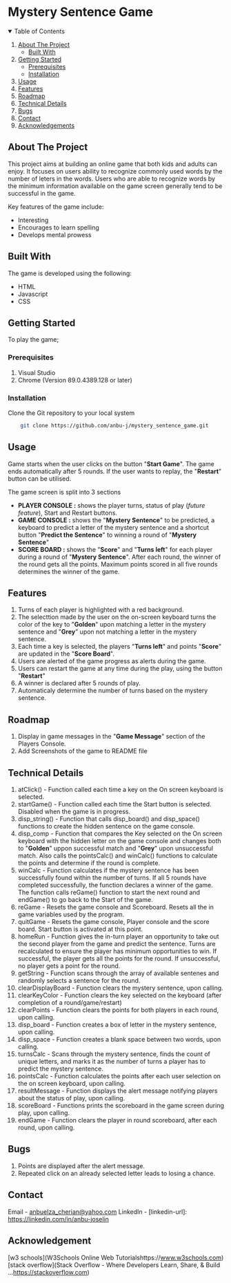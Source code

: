 # Mystery Sentence Game

<!-- PROJECT SHIELDS -->
<!-- [![Contributors][contributors-shield]][contributors-url]
[![Forks][forks-shield]][forks-url]
[![Stargazers][stars-shield]][stars-url]
[![Issues][issues-shield]][issues-url]
[![MIT License][license-shield]][license-url]
[![LinkedIn][linkedin-shield]][linkedin-url] -->

<!-- TABLE OF CONTENTS -->
<details open="open">
  <summary>Table of Contents</summary>
  <ol>
    <li>
      <a href="#about-the-project">About The Project</a>
      <ul>
        <li><a href="#built-with">Built With</a></li>
      </ul>
    </li>
    <li>
      <a href="#getting-started">Getting Started</a>
      <ul>
        <li><a href="#prerequisites">Prerequisites</a></li>
        <li><a href="#installation">Installation</a></li>
      </ul>
    </li>
    <li><a href="#usage">Usage</a></li>
    <li><a href="#features">Features</a></li>
    <li><a href="#roadmap">Roadmap</a></li>
    <li><a href="#technical-details">Technical Details</a></li>
    <li><a href="#bugs">Bugs</a></li>
    <li><a href="#contact">Contact</a></li>
    <li><a href="#acknowledgements">Acknowledgements</a></li>
  </ol>
</details>

<!-- ABOUT THE PROJECT -->
## About The Project

This project aims at building an online game that both kids and adults can enjoy. It focuses on users ability to recognize commonly used words by the number of leters in the words. Users who are able to recognize words by the minimum information available on the game screen generally tend to be successful in the game. 

Key features of the game include:
* Interesting
* Encourages to learn spelling
* Develops mental prowess

## Built With
 
The game is developed using the following:
* HTML
* Javascript
* CSS

## Getting Started

To play the game;

### Prerequisites
1. Visual Studio 
2. Chrome (Version 89.0.4389.128 or later)

### Installation
Clone the Git repository to your local system <br>

```bash
    git clone https://github.com/anbu-j/mystery_sentence_game.git 
```

## Usage
Game starts when the user clicks on the button "**Start Game**". The game ends automatically after 5 rounds. If the user wants to replay, the "**Restart**" button can be utilised. 

 The game screen is split into 3 sections 
 * **PLAYER CONSOLE :** shows the player turns, status of play (*future feature*), Start and Restart buttons.
 * **GAME CONSOLE :** shows the "**Mystery Sentence**" to be predicted, a keyboard to predict a letter of the mystery sentence and a shortcut button "**Predict the Sentence**" to winning a round of "**Mystery Sentence**"
 * **SCORE BOARD :** shows the "**Score**" and "**Turns left**" for each player during a round of "**Mystery Sentence**". After each round, the winner of the round gets all the points. Maximum points scored in all five rounds determines the winner of the game.


## Features
1. Turns of each player is highlighted with a red background.
2. The selecttion made by the user on the on-screen keyboard turns the color of the key to "**Golden**" upon matching a letter in the mystery sentence and "**Grey**" upon not matching a letter in the mystery sentence.
3. Each time a key is selected, the players "**Turns left**"  and points "**Score**" are updated in the "**Score Board**".
4. Users are alerted of the game progress as alerts during the game.
5. Users can restart the game at any time during the play, using the button "**Restart**"
6. A winner is declared after 5 rounds of play.
7. Automaticaly determine the number of turns based on the mystery sentence.

## Roadmap
1. Display in game messages in the "**Game Message**" section of the Players Console.
2. Add Screenshots of the game to README file

## Technical Details
1. atClick() - Function called each time a key on the On screen keyboard is selected.
2. startGame() - Function called each time the Start button is selected. Disabled when the game is in progress.
3. disp_string() - Function that calls disp_board() and disp_space() functions to create the hidden sentence on the game console.
4. disp_comp - Function that compares the Key selected on the On screen keyboard with the hidden letter on the game console and changes both to "**Golden**" uppon successful match and "**Grey**" upon unsuccessful match. Also calls the pointsCalc() and winCalc() functions to calculate the points and determine if the round is complete.
5. winCalc - Function calculates if the mystery sentence has been successfully found within the number of turns. If all 5 rounds have completed successfully, the function declares a winner of the game. The function calls reGame() function to start the next round and endGame() to go back to the Start of the game.
6. reGame - Resets the game console and Scoreboard. Resets all the in game variables used by the program.
7. quitGame - Resets the game console, Player console and the score board. Start button is activated at this point.
8. homeRun - Function gives the in-turn player an opportunity to take out the second player from the game and predict the sentence. Turns are recalculated to ensure the player has minimum opportunities to win. If successful, the player gets all the points for the round. If unsuccessful, no player gets a point for the round.
9. getString - Function scans through the array of available sentenes and randomly selects a sentence for the round.
10. clearDisplayBoard - Function clears the mystery sentence, upon calling.
11. clearKeyColor - Function clears the key selected on the keyboard (after completion of a round/game/restart)
12. clearPoints - Function clears the points for both players in each round, upon calling.
13. disp_board - Function creates a box of letter in the mystery sentence, upon calling.
14. disp_space - Function creates a blank space between two words, upon calling.
15. turnsCalc - Scans through the mystery sentence, finds the count of unique letters, and marks it as the number of turns a player has to predict the mystery sentence.
16. pointsCalc - Function calculates the points after each user selection on the on screen keyboard, upon calling.
17. resultMessage - Function displays the alert message notifying players about the status of play, upon calling.
18. scoreBoard - Functions prints the scoreboard in the game screen during play, upon calling.
19. endGame - Function clears the player in round scoreboard, after each round, upon calling.

## Bugs
1. Points are displayed after the alert message.
2. Repeated click on an already selected letter leads to losing a chance.
## Contact
Email - anbuelza_cherian@yahoo.com
LinkedIn - [linkedin-url]: https://linkedin.com/in/anbu-joselin
## Acknowledgement
[w3 schools](W3Schools Online Web Tutorialshttps://www.w3schools.com)
[stack overflow](Stack Overflow - Where Developers Learn, Share, & Build ...https://stackoverflow.com)